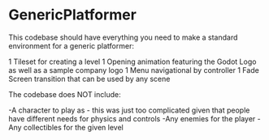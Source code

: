 # GenericPlatformer


This codebase should have everything you need to make a standard environment for a generic platformer:

1 Tileset for creating a level
1 Opening animation featuring the Godot Logo as well as a sample company logo
1 Menu navigational by controller
1 Fade Screen transition that can be used by any scene

The codebase does NOT include:

-A character to play as - this was just too complicated given that people have different needs for physics and controls
-Any enemies for the player
-Any collectibles for the given level
